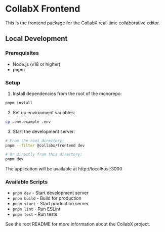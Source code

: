# CollabX Frontend

This is the frontend package for the CollabX real-time collaborative editor.

## Local Development

### Prerequisites

- Node.js (v18 or higher)
- pnpm

### Setup

1. Install dependencies from the root of the monorepo:
```bash
pnpm install
```

2. Set up environment variables:
```bash
cp .env.example .env
```

3. Start the development server:
```bash
# From the root directory:
pnpm --filter @collabx/frontend dev

# Or directly from this directory:
pnpm dev
```

The application will be available at http://localhost:3000

### Available Scripts

- `pnpm dev` - Start development server
- `pnpm build` - Build for production
- `pnpm start` - Start production server
- `pnpm lint` - Run ESLint
- `pnpm test` - Run tests

See the root README for more information about the CollabX project.
